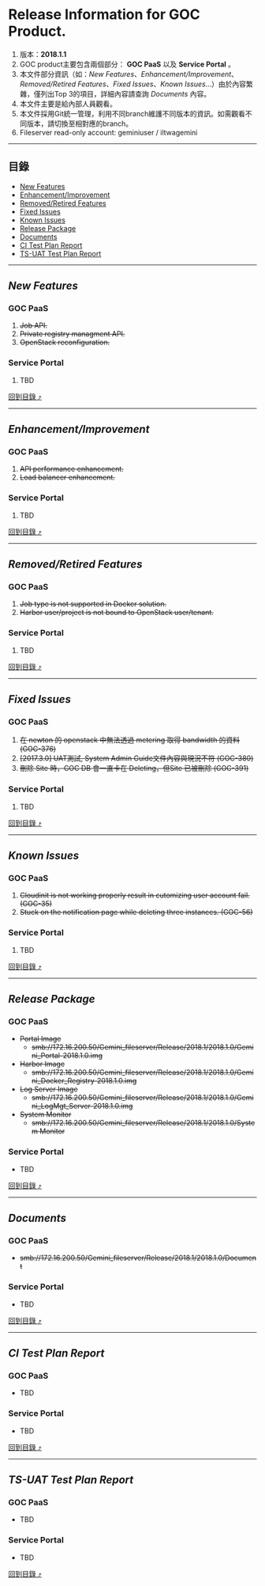 # Release Information for GOC Product.
1. 版本：**2018.1.1**
1. GOC product主要包含兩個部分： **GOC PaaS** 以及 **Service Portal** 。
2. 本文件部分資訊（如：_New Features_、_Enhancement/Improvement_、_Removed/Retired Features_、_Fixed Issues_、_Known Issues_...）由於內容繁雜，僅列出Top 3的項目，詳細內容請查詢 _Documents_ 內容。
3. 本文件主要是給內部人員觀看。
4. 本文件採用Git統一管理，利用不同branch維護不同版本的資訊。如需觀看不同版本，請切換至相對應的branch。
5. Fileserver read-only account: geminiuser / iltwagemini
  
****

## 目錄
* [New Features](#new-features)
* [Enhancement/Improvement](#enhancementimprovement)
* [Removed/Retired Features](#removedretired-features)
* [Fixed Issues](#fixed-issues)
* [Known Issues](#known-issues)
* [Release Package](#release-package)
* [Documents](#documents)
* [CI Test Plan Report](#ci-test-plan-report)
* [TS-UAT Test Plan Report](#ts-uat-test-plan-report)

------
## _New Features_
### GOC PaaS
1. ~~Job API.~~
2. ~~Private registry managment API.~~
3. ~~OpenStack reconfiguration.~~
### Service Portal
1. TBD

[回到目錄 :arrow_heading_up:](#目錄)

------
## _Enhancement/Improvement_
### GOC PaaS
1. ~~API performance enhancement.~~
2. ~~Load balancer enhancement.~~
### Service Portal
1. TBD

[回到目錄 :arrow_heading_up:](#目錄)

------
## _Removed/Retired Features_
### GOC PaaS
1. ~~Job type is not supported in Docker solution.~~
2. ~~Harbor user/project is not bound to OpenStack user/tenant.~~
### Service Portal
1. TBD

[回到目錄 :arrow_heading_up:](#目錄)

------
## _Fixed Issues_
### GOC PaaS
1. ~~在 newton 的 openstack 中無法透過 metering 取得 bandwidth 的資料 (GOC-376)~~
2. ~~[2017.3.0] UAT測試, System Admin Guide文件內容與現況不符 (GOC-380)~~
3. ~~刪除 Site 時，GOC DB 會一直卡在 Deleting，但Site 已被刪除 (GOC-391)~~
### Service Portal
1. TBD

[回到目錄 :arrow_heading_up:](#目錄)

------
## _Known Issues_
### GOC PaaS
1. ~~Cloudinit is not working properly result in cutomizing user account fail. (GOC-35)~~
2. ~~Stuck on the notification page while deleting three instances. (GOC-56)~~
### Service Portal
1. TBD

[回到目錄 :arrow_heading_up:](#目錄)

------
## _Release Package_
### GOC PaaS
* ~~Portal Image~~
  * ~~smb://172.16.200.50/Gemini_fileserver/Release/2018.1/2018.1.0/Gemini_Portal-2018.1.0.img~~
* ~~Harbor Image~~
  * ~~smb://172.16.200.50/Gemini_fileserver/Release/2018.1/2018.1.0/Gemini_Docker_Registry-2018.1.0.img~~
* ~~Log Server Image~~
  * ~~smb://172.16.200.50/Gemini_fileserver/Release/2018.1/2018.1.0/Gemini_LogMgt_Server-2018.1.0.img~~
* ~~System Monitor~~
  * ~~smb://172.16.200.50/Gemini_fileserver/Release/2018.1/2018.1.0/System Monitor~~
### Service Portal
* TBD

[回到目錄 :arrow_heading_up:](#目錄)

------
## _Documents_
### GOC PaaS
* ~~smb://172.16.200.50/Gemini_fileserver/Release/2018.1/2018.1.0/Document~~
### Service Portal
* TBD

[回到目錄 :arrow_heading_up:](#目錄)

------
## _CI Test Plan Report_
### GOC PaaS
* TBD
### Service Portal
* TBD

[回到目錄 :arrow_heading_up:](#目錄)

------
## _TS-UAT Test Plan Report_
### GOC PaaS
* TBD
### Service Portal
* TBD

[回到目錄 :arrow_heading_up:](#目錄)
